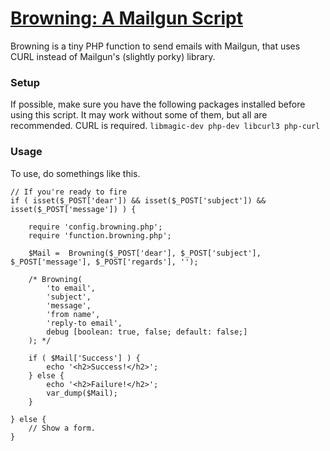 [Browning: A Mailgun Script](https://github.com/eustasy/browning-a-mailgun-script)
=======================

Browning is a tiny PHP function to send emails with Mailgun, that uses CURL instead of Mailgun's (slightly porky) library.

### Setup
If possible, make sure you have the following packages installed before using this script. It may work without some of them, but all are recommended. CURL is required.
`libmagic-dev php-dev libcurl3 php-curl`

### Usage
To use, do somethings like this.
```
// If you're ready to fire
if ( isset($_POST['dear']) && isset($_POST['subject']) && isset($_POST['message']) ) {

	require 'config.browning.php';
	require 'function.browning.php';

	$Mail =  Browning($_POST['dear'], $_POST['subject'], $_POST['message'], $_POST['regards'], '');

	/* Browning(
		'to email',
		'subject',
		'message',
		'from name',
		'reply-to email',
		debug [boolean: true, false; default: false;]
	); */

	if ( $Mail['Success'] ) {
		echo '<h2>Success!</h2>';
	} else {
		echo '<h2>Failure!</h2>';
		var_dump($Mail);
	}

} else {
	// Show a form.
}
```
